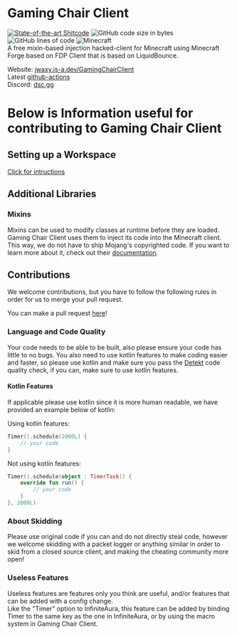 # Gaming Chair Client 
[![State-of-the-art Shitcode](https://img.shields.io/static/v1?label=State-of-the-art&message=Shitcode&color=7B5804)](https://github.com/trekhleb/state-of-the-art-shitcode)
![GitHub code size in bytes](https://img.shields.io/github/languages/code-size/jwaxy/GamingChairClient)
![GitHub lines of code](https://tokei.rs/b1/github/jwaxy/GamingChairClient)
![Minecraft](https://img.shields.io/badge/game-Minecraft-brightgreen)  
A free mixin-based injection hacked-client for Minecraft using Minecraft Forge based on FDP Client that is based on LiquidBounce.

Website: [jwaxy.is-a.dev/GamingChairClient](https://jwaxy.is-a.dev/GamingChairClient/)  
Latest [github-actions](https://nightly.link/jwaxy/GamingChairClient/workflows/build/main/GamingChairClient.zip)  
Discord: [dsc.gg](https://dsc.gg)


# Below is Information useful for contributing to Gaming Chair Client

## Setting up a Workspace
[Click for intructions](WORKSPACE.md)

## Additional Libraries
### Mixins
Mixins can be used to modify classes at runtime before they are loaded. Gaming Chair Client uses them to inject its code into the Minecraft client. This way, we do not have to ship Mojang's copyrighted code. If you want to learn more about it, check out their [documentation](https://docs.spongepowered.org/5.1.0/en/plugin/internals/mixins.html).

## Contributions
We welcome contributions, but you have to follow the following rules in order for us to merge your pull request.

You can make a pull request [here](https://github.com/jwaxy/GamingChairClient/issues)!

### Language and Code Quality
Your code needs to be able to be built, also please ensure your code has little to no bugs.
You also need to use kotlin features to make coding easier and faster, so please use kotlin and make sure you pass the [Detekt](https://github.com/detekt/detekt) code quality check, if you can, make sure to use kotlin features.

#### Kotlin Features
If applicable please use kotlin since it is more human readable, we have provided an example below of kotlin:

Using kotlin features:
~~~kotlin
Timer().schedule(2000L) { 
    // your code
}
~~~
Not using kotlin features:
~~~kotlin
Timer().schedule(object : TimerTask() {
    override fun run() {
        // your code
    }
}, 2000L)
~~~

### About Skidding
Please use original code if you can and do not directly steal code, however we welcome skidding with a packet logger or anything similar in order to skid from a closed source client, and making the cheating community more open!

### Useless Features
Useless features are features only you think are useful, and/or features that can be added with a config change.  
Like the "Timer" option to InfiniteAura, this feature can be added by binding Timer to the same key as the one in InfiniteAura, or by using the macro system in  Gaming Chair Client.
